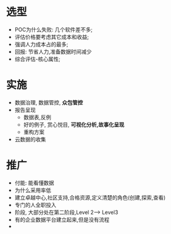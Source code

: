 # 选型
- POC为什么失败: 几个软件差不多;
- 评估价格要考虑其它成本和收益;
- 强调人力成本占的最多;
- 回报: 节省人力,准备数据时间减少
- 综合评估-核心属性;
# 实施
- 数据治理, 数据管控, **众包管控**
- 报告呈现
	- 数据表,反例
	- 好的例子, 赏心悦目, **可视化分析,故事化呈现**
	- 重构方案
- 云数据的收集
# 推广
- 付能: 能看懂数据
- 为什么采用率低
- 建立卓越中心,社区支持,合格资源,定义清楚的角色(创建,探索,查看)
- 专门的人全职投入
- 阶段, 大部分处在第二阶段,Level 2--> Level3
- 有的企业数据平台建立起来,但是没有流程
- 

<!--stackedit_data:
eyJoaXN0b3J5IjpbLTEyNjMxMjA2NDJdfQ==
-->